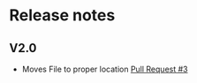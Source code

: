 # Release notes

## V2.0
- Moves File to proper location [Pull Request #3](https://github.com/SethSharp/BlogCrud/pull/3)